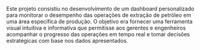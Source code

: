 Este projeto consistiu no desenvolvimento de um dashboard personalizado para monitorar o desempenho das operações de extração de petróleo em uma área específica de produção. 
O objetivo era fornecer uma ferramenta visual intuitiva e informativa que permitisse aos gerentes e engenheiros acompanhar o progresso das operações em tempo real e tomar decisões estratégicas com base nos dados apresentados.
